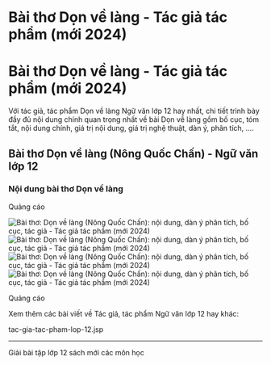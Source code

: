 # Bài thơ Dọn về làng - Tác giả tác phẩm (mới 2024)

# Bài thơ Dọn về làng - Tác giả tác phẩm (mới 2024)

Với tác giả, tác phẩm Dọn về làng Ngữ văn lớp 12 hay nhất, chi tiết trình bày đầy đủ nội dung chính quan trọng nhất về bài Dọn về làng gồm bố cục, tóm tắt, nội dung chính, giá trị nội dung, giá trị nghệ thuật, dàn ý, phân tích, ....

## Bài thơ Dọn về làng (Nông Quốc Chấn) - Ngữ văn lớp 12

### Nội dung bài thơ Dọn về làng

Quảng cáo

![Bài thơ: Dọn về làng \(Nông Quốc Chấn\): nội dung, dàn ý phân tích, bố cục, tác giả - Tác giả tác phẩm \(mới 2024\)](https://vietjack.com/ngu-van-12/images/don-ve-lang.PNG) ![Bài thơ: Dọn về làng \(Nông Quốc Chấn\): nội dung, dàn ý phân tích, bố cục, tác giả - Tác giả tác phẩm \(mới 2024\)](https://vietjack.com/ngu-van-12/images/don-ve-lang-1.PNG) ![Bài thơ: Dọn về làng \(Nông Quốc Chấn\): nội dung, dàn ý phân tích, bố cục, tác giả - Tác giả tác phẩm \(mới 2024\)](https://vietjack.com/ngu-van-12/images/don-ve-lang-2.PNG) ![Bài thơ: Dọn về làng \(Nông Quốc Chấn\): nội dung, dàn ý phân tích, bố cục, tác giả - Tác giả tác phẩm \(mới 2024\)](https://vietjack.com/ngu-van-12/images/don-ve-lang-3.PNG)

Quảng cáo

Xem thêm các bài viết về Tác giả, tác phẩm Ngữ văn lớp 12 hay khác:

tac-gia-tac-pham-lop-12.jsp

* * *

Giải bài tập lớp 12 sách mới các môn học
